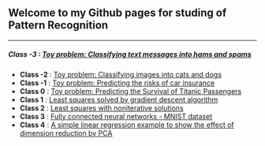 ## Welcome to my Github pages for studing of Pattern Recognition

---
#####  **Class -3** : [Toy problem: Classifying text messages into hams and spams](https://github.com/haitaozhao/Python-Examples-for-Pattern-Recognition/tree/master/-3%20Toy%20problem%20-%20Predcting%20Ham%20or%20Spam)
-  **Class -2** : [Toy problem: Classifying images into cats and dogs](https://github.com/haitaozhao/Python-Examples-for-Pattern-Recognition/tree/master/-2%20Toy%20problem%20-%20Predcting%20Cat%20or%20Dog)
-  **Class -1** : [Toy problem: Predicting the risks of car insurance](https://github.com/haitaozhao/Python-Examples-for-Pattern-Recognition/tree/master/-1%20Toy%20problem%20-%20Predicting%20the%20car%20insurance%20risk) 
-  **Class  0** : [Toy problem: Predicting the Survival of Titanic Passengers](https://github.com/haitaozhao/Python-Examples-for-Pattern-Recognition/tree/master/0%20Toy%20problem%20-%20Predicting%20the%20Survival%20of%20Titanic%20Passengers) 
-  **Class  1** : [Least squares solved by gradient descent algorithm](https://github.com/haitaozhao/Python-Examples-for-Pattern-Recognition/tree/master/1%20Least%20squares%20-%20with%20gradient%20descent%20algorithm)
-  **Class  2** : [Least squares with noniterative solutions](https://github.com/haitaozhao/Python-Examples-for-Pattern-Recognition/commit/90ec283460327e796459302aa5f7707bcb850efa)
-  **Class  3** : [Fully connected neural networks - MNIST dataset](https://github.com/haitaozhao/Python-Examples-for-Pattern-Recognition/tree/master/3%20Fully%20connected%20neural%20networks%20-%20MNIST%20dataset)
-  **Class  4** : [A simple linear regression example to show the effect of dimension reduction by PCA](https://github.com/haitaozhao/Python-Examples-for-Pattern-Recognition/tree/master/4%20Example%20of%20PCA%20for%20Dimension%20Reduction)







